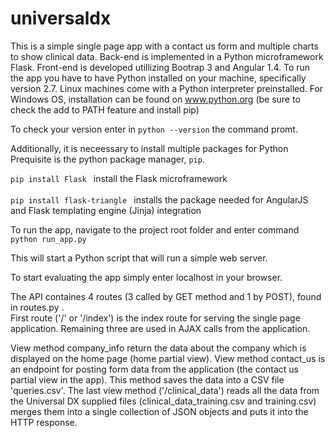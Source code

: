 # universaldx

This is a simple single page app with a contact us form and multiple charts to show clinical data.
Back-end is implemented in a Python microframework Flask. Front-end is developed utillizing Bootrap 3 and Angular 1.4.
To run the app you have to have Python installed on your machine, specifically version 2.7.
Linux machines come with a Python interpreter preinstalled. For Windows OS, installation can be found on
www.python.org (be sure to check the add to PATH feature and install pip)

To check your version enter in
<code>python --version</code>
the command promt.

Additionally, it is neceessary to install multiple packages for Python <br>
Prequisite is the python package manager, <code>pip</code>.

<code>pip install Flask </code>  install the Flask microframework<br>   
<code>pip install flask-triangle </code> installs the package needed for AngularJS and Flask templating engine (Jinja) integration

To run the app, navigate to the project root folder and enter command
<br> <code>python run_app.py </code>

This will start a Python script that will run a simple web server.<br>

To start evaluating the app simply enter localhost in your browser. <br>

The API containes 4 routes (3 called by GET method and 1  by POST), found in routes.py . <br>
First route ('/' or '/index')  is the index route for serving the single page application. Remaining three are used in AJAX calls
from the application. 

View method company_info return the data about the company which is displayed on the home page (home partial view).
View method contact_us is an endpoint for posting form data from the application (the contact us partial view in the app).
This method saves the data into a CSV file 'queries.csv'. 
The last view method ('/clinical_data') reads all the data from the Universal DX supplied files (clinical_data_training.csv and training.csv) merges them into a single collection of JSON objects and puts it into the HTTP response. 








